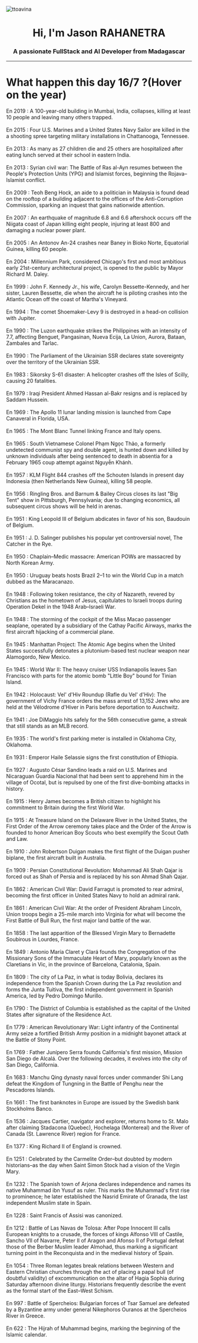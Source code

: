 
<p align="left"> <img src="https://komarev.com/ghpvc/?username=ttoavina&label=Profile%20views&color=0e75b6&style=flat" alt="ttoavina" /> </p>
<h1 align="center">Hi, I'm Jason RAHANETRA</h1>
<h3 align="center">A passionate FullStack and AI Developer from Madagascar</h3>
    
<hr/>
<h1> What happen this day 16/7 ?(Hover on the year)</h1>

En 2019 : A 100-year-old building in Mumbai, India, collapses, killing at least 10 people and leaving many others trapped.
<br/><br/>
En 2015 : Four U.S. Marines and a United States Navy Sailor are killed in the a shooting spree targeting military installations in Chattanooga, Tennessee.
<br/><br/>
En 2013 : As many as 27 children die and 25 others are hospitalized after eating lunch served at their school in eastern India.
<br/><br/>
En 2013 : Syrian civil war: The Battle of Ras al-Ayn resumes between the People's Protection Units (YPG) and Islamist forces, beginning the Rojava–Islamist conflict.
<br/><br/>
En 2009 : Teoh Beng Hock, an aide to a politician in Malaysia is found dead on the rooftop of a building adjacent to the offices of the Anti-Corruption Commission, sparking an inquest that gains nationwide attention.
<br/><br/>
En 2007 : An earthquake of magnitude 6.8 and 6.6 aftershock occurs off the Niigata coast of Japan killing eight people, injuring at least 800 and damaging a nuclear power plant.
<br/><br/>
En 2005 : An Antonov An-24 crashes near Baney in Bioko Norte, Equatorial Guinea, killing 60 people.
<br/><br/>
En 2004 : Millennium Park, considered Chicago's first and most ambitious early 21st-century architectural project, is opened to the public by Mayor Richard M. Daley.
<br/><br/>
En 1999 : John F. Kennedy Jr., his wife, Carolyn Bessette-Kennedy, and her sister, Lauren Bessette, die when the aircraft he is piloting crashes into the Atlantic Ocean off the coast of Martha's Vineyard.
<br/><br/>
En 1994 : The comet Shoemaker-Levy 9 is destroyed in a head-on collision with Jupiter.
<br/><br/>
En 1990 : The Luzon earthquake strikes the Philippines with an intensity of 7.7, affecting Benguet, Pangasinan, Nueva Ecija, La Union, Aurora, Bataan, Zambales and Tarlac.
<br/><br/>
En 1990 : The Parliament of the Ukrainian SSR declares state sovereignty over the territory of the Ukrainian SSR.
<br/><br/>
En 1983 : Sikorsky S-61 disaster: A helicopter crashes off the Isles of Scilly, causing 20 fatalities.
<br/><br/>
En 1979 : Iraqi President Ahmed Hassan al-Bakr resigns and is replaced by Saddam Hussein.
<br/><br/>
En 1969 : The Apollo 11 lunar landing mission is launched from Cape Canaveral in Florida, USA.
<br/><br/>
En 1965 : The Mont Blanc Tunnel linking France and Italy opens.
<br/><br/>
En 1965 : South Vietnamese Colonel Phạm Ngọc Thảo, a formerly undetected communist spy and double agent, is hunted down and killed by unknown individuals after being sentenced to death in absentia for a February 1965 coup attempt against Nguyễn Khánh.
<br/><br/>
En 1957 : KLM Flight 844 crashes off the Schouten Islands in present day Indonesia (then Netherlands New Guinea), killing 58 people.
<br/><br/>
En 1956 : Ringling Bros. and Barnum & Bailey Circus closes its last "Big Tent" show in Pittsburgh, Pennsylvania; due to changing economics, all subsequent circus shows will be held in arenas.
<br/><br/>
En 1951 : King Leopold III of Belgium abdicates in favor of his son, Baudouin of Belgium.
<br/><br/>
En 1951 : J. D. Salinger publishes his popular yet controversial novel, The Catcher in the Rye.
<br/><br/>
En 1950 : Chaplain–Medic massacre: American POWs are massacred by North Korean Army.
<br/><br/>
En 1950 : Uruguay beats hosts Brazil 2–1 to win the World Cup in a match dubbed as the Maracanazo.
<br/><br/>
En 1948 : Following token resistance, the city of Nazareth, revered by Christians as the hometown of Jesus, capitulates to Israeli troops during Operation Dekel in the 1948 Arab–Israeli War.
<br/><br/>
En 1948 : The storming of the cockpit of the Miss Macao passenger seaplane, operated by a subsidiary of the Cathay Pacific Airways, marks the first aircraft hijacking of a commercial plane.
<br/><br/>
En 1945 : Manhattan Project: The Atomic Age begins when the United States successfully detonates a plutonium-based test nuclear weapon near Alamogordo, New Mexico.
<br/><br/>
En 1945 : World War II: The heavy cruiser USS Indianapolis leaves San Francisco with parts for the atomic bomb "Little Boy" bound for Tinian Island.
<br/><br/>
En 1942 : Holocaust: Vel' d'Hiv Roundup (Rafle du Vel' d'Hiv): The government of Vichy France orders the mass arrest of 13,152 Jews who are held at the Vélodrome d'Hiver in Paris before deportation to Auschwitz.
<br/><br/>
En 1941 : Joe DiMaggio hits safely for the 56th consecutive game, a streak that still stands as an MLB record.
<br/><br/>
En 1935 : The world's first parking meter is installed in Oklahoma City, Oklahoma.
<br/><br/>
En 1931 : Emperor Haile Selassie signs the first constitution of Ethiopia.
<br/><br/>
En 1927 : Augusto César Sandino leads a raid on U.S. Marines and Nicaraguan Guardia Nacional that had been sent to apprehend him in the village of Ocotal, but is repulsed by one of the first dive-bombing attacks in history.
<br/><br/>
En 1915 : Henry James becomes a British citizen to highlight his commitment to Britain during the first World War.
<br/><br/>
En 1915 : At Treasure Island on the Delaware River in the United States, the First Order of the Arrow ceremony takes place and the Order of the Arrow is founded to honor American Boy Scouts who best exemplify the Scout Oath and Law.
<br/><br/>
En 1910 : John Robertson Duigan makes the first flight of the Duigan pusher biplane, the first aircraft built in Australia.
<br/><br/>
En 1909 : Persian Constitutional Revolution: Mohammad Ali Shah Qajar is forced out as Shah of Persia and is replaced by his son Ahmad Shah Qajar.
<br/><br/>
En 1862 : American Civil War: David Farragut is promoted to rear admiral, becoming the first officer in United States Navy to hold an admiral rank.
<br/><br/>
En 1861 : American Civil War: At the order of President Abraham Lincoln, Union troops begin a 25-mile march into Virginia for what will become the First Battle of Bull Run, the first major land battle of the war.
<br/><br/>
En 1858 : The last apparition of the Blessed Virgin Mary to Bernadette Soubirous in Lourdes, France.
<br/><br/>
En 1849 : Antonio María Claret y Clará founds the Congregation of the Missionary Sons of the Immaculate Heart of Mary, popularly known as the Claretians in Vic, in the province of Barcelona, Catalonia, Spain.
<br/><br/>
En 1809 : The city of La Paz, in what is today Bolivia, declares its independence from the Spanish Crown during the La Paz revolution and forms the Junta Tuitiva, the first independent government in Spanish America, led by Pedro Domingo Murillo.
<br/><br/>
En 1790 : The District of Columbia is established as the capital of the United States after signature of the Residence Act.
<br/><br/>
En 1779 : American Revolutionary War: Light infantry of the Continental Army seize a fortified British Army position in a midnight bayonet attack at the Battle of Stony Point.
<br/><br/>
En 1769 : Father Junípero Serra founds California's first mission, Mission San Diego de Alcalá. Over the following decades, it evolves into the city of San Diego, California.
<br/><br/>
En 1683 : Manchu Qing dynasty naval forces under commander Shi Lang defeat the Kingdom of Tungning in the Battle of Penghu near the Pescadores Islands.
<br/><br/>
En 1661 : The first banknotes in Europe are issued by the Swedish bank Stockholms Banco.
<br/><br/>
En 1536 : Jacques Cartier, navigator and explorer, returns home to St. Malo after claiming Stadacona (Quebec), Hochelaga (Montereal) and the River of Canada (St. Lawrence River) region for France.
<br/><br/>
En 1377 : King Richard II of England is crowned.
<br/><br/>
En 1251 : Celebrated by the Carmelite Order–but doubted by modern historians–as the day when Saint Simon Stock had a vision of the Virgin Mary.
<br/><br/>
En 1232 : The Spanish town of Arjona declares independence and names its native Muhammad ibn Yusuf as ruler. This marks the Muhammad's first rise to prominence; he later established the Nasrid Emirate of Granada, the last independent Muslim state in Spain.
<br/><br/>
En 1228 : Saint Francis of Assisi was canonized.
<br/><br/>
En 1212 : Battle of Las Navas de Tolosa: After Pope Innocent III calls European knights to a crusade, the forces of kings Alfonso VIII of Castile, Sancho VII of Navarre, Peter II of Aragon and Afonso II of Portugal defeat those of the Berber Muslim leader Almohad, thus marking a significant turning point in the Reconquista and in the medieval history of Spain.
<br/><br/>
En 1054 : Three Roman legates break relations between Western and Eastern Christian churches through the act of placing a papal bull (of doubtful validity) of excommunication on the altar of Hagia Sophia during Saturday afternoon divine liturgy. Historians frequently describe the event as the formal start of the East–West Schism.
<br/><br/>
En 997 : Battle of Spercheios: Bulgarian forces of Tsar Samuel are defeated by a Byzantine army under general Nikephoros Ouranos at the Spercheios River in Greece.
<br/><br/>
En 622 : The Hijrah of Muhammad begins, marking the beginning of the Islamic calendar.
<br/><br/>
